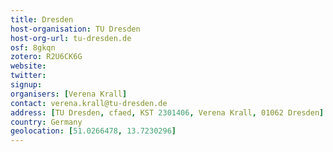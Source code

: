 ```yaml
---
title: Dresden
host-organisation: TU Dresden
host-org-url: tu-dresden.de
osf: 8gkqn
zotero: R2U6CK6G
website: 
twitter: 
signup: 
organisers: [Verena Krall]
contact: verena.krall@tu-dresden.de
address: [TU Dresden, cfaed, KST 2301406, Verena Krall, 01062 Dresden]
country: Germany
geolocation: [51.0266478, 13.7230296]
---
```




